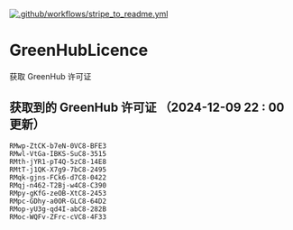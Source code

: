 [![.github/workflows/stripe_to_readme.yml](https://github.com/zjx-kimi/GreenHubLicence/actions/workflows/stripe_to_readme.yml/badge.svg)](https://github.com/zjx-kimi/GreenHubLicence/actions/workflows/stripe_to_readme.yml)
# GreenHubLicence
获取 GreenHub 许可证
## 获取到的 GreenHub 许可证 （2024-12-09 22 : 00 更新）
```
RMwp-ZtCK-b7eN-0VC8-BFE3
RMwl-VtGa-IBKS-SuC8-3515
RMth-jYR1-pT4Q-5zC8-14E8
RMtT-j1QK-X7g9-7bC8-2495
RMqk-gjns-FCk6-d7C8-0422
RMqj-n462-T2Bj-w4C8-C390
RMpy-gKfG-zeOB-XtC8-2453
RMpc-GDhy-a0OR-GLC8-64D2
RMop-yU3g-qd4I-abC8-282B
RMoc-WQFv-ZFrc-cVC8-4F33
```
